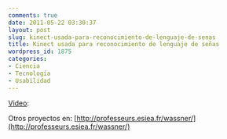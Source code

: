 ```yaml
---
comments: true
date: 2011-05-22 03:30:37
layout: post
slug: kinect-usada-para-reconocimiento-de-lenguaje-de-senas
title: Kinect usada para reconocimiento de lenguaje de señas
wordpress_id: 1875
categories:
- Ciencia
- Tecnología
- Usabilidad
---
```


[Video](http://www.youtube.com/watch?v=WI80eGO17jc): 


Otros proyectos en: [http://professeurs.esiea.fr/wassner/](http://professeurs.esiea.fr/wassner/)
